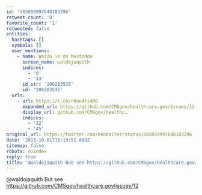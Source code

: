 ```yaml
---
id: '385059997648183296'
retweet_count: '0'
favorite_count: '1'
retweeted: false
entities:
  hashtags: []
  symbols: []
  user_mentions:
    - name: Waldo is on Mastodon
      screen_name: waldojaquith
      indices:
        - '0'
        - '13'
      id_str: '206283535'
      id: '206283535'
  urls:
    - url: https://t.co/rHuu4ri4RQ
      expanded_url: https://github.com/CMSgov/healthcare.gov/issues/12
      display_url: github.com/CMSgov/healthc…
      indices:
        - '22'
        - '45'
original_url: https://twitter.com/benbalter/status/385059997648183296
date: '2013-10-01T15:13:52.000Z'
sitemap: false
robots: noindex
reply: true
title: '@waldojaquith But see https://github.com/CMSgov/healthcare.gov/issues/12'
---
```


@waldojaquith But see https://github.com/CMSgov/healthcare.gov/issues/12